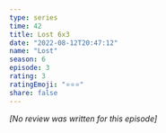 ```yaml
---
type: series
time: 42
title: Lost 6x3
date: "2022-08-12T20:47:12"
name: "Lost"
season: 6
episode: 3
rating: 3
ratingEmoji: "⭐️⭐️⭐️"
share: false
---
```


_[No review was written for this episode]_
